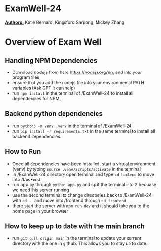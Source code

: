 # ExamWell-24

<b><u>Authors:</u></b> Katie Bernard, Kingsford Sarpong, Mickey Zhang

<h1> Overview of Exam Well </h1>

<h2>Handling NPM Dependencies</h2>

* Download nodejs from here https://nodejs.org/en, and into your program files
* ensure that you add the nodejs file into your environmental PATH variables (Ask GPT it can help)
* run `npm install` in the terminal of /ExamWell-24 to install all dependencies for NPM,

<h2>Backend python dependencies</h2>

* run `python3 -m venv .venv` in the terminal of /ExamWell-24
* run `pip install -r requirements.txt` in the same terminal to install all backend dependencies.


<h2>How to Run</h2>

* Once all dependencies have been installed, start a virtual environment (venv) by typing `source .venv/Scripts/activate` in the terminal
* In /ExamWell-24 directory open terminal and type `cd backend` to move into /backend
* run app.py through `python app.py` and split the terminal into 2 becuase we need this server running
* use the second terminal to change directories back to /ExamWell-24 with `cd ..` and move into /frontend through `cd frontend`
* there start the server with `npm run dev` and it should take you to the home page in your browser


<h2> How to keep up to date with the main branch </h2> 

* run `git pull origin main` in the terminal to update your current directory with the one in github. This allows you to stay up to date.